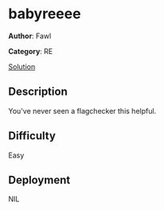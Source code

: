 # babyreeee

**Author**: Fawl

**Category**: RE

[Solution](solve/solve.md)

## Description

You've never seen a flagchecker this helpful.

## Difficulty

Easy

## Deployment

NIL
